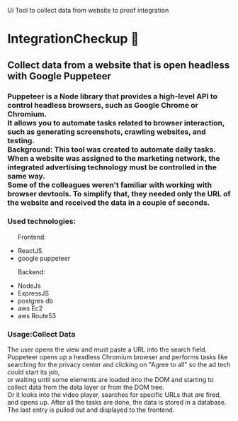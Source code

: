 
Ui Tool to collect data from website to proof integration 
<h1>IntegrationCheckup 🛒</h1>
<hl>
 <h2>Collect data from a website that is open headless with Google Puppeteer </h2>

 <h3>
 Puppeteer is a Node library that provides a high-level API to control headless browsers, such as Google Chrome or Chromium.<br>
It allows you to automate tasks related to browser interaction, such as generating screenshots, crawling websites, and testing.<br>
Background: This tool was created to automate daily tasks. When a website was assigned to the marketing network, the integrated advertising technology must be controlled in the same way. <br>
Some of the colleagues weren't familiar with working with browser devtools. To simplify that, they needed only the URL of the website and received the data in a couple of seconds.
 </h3>
<h3>Used technologies:</h3>
<ul>
 <p>Frontend:</p>
<li>ReactJS</li>
 <li>google puppeteer</li>
</ul>
 <ul>
<p>Backend:</p>
 <li>NodeJs</li>
 <li>ExpressJS</li>
 <li>postgres db</li>
 <li>aws Ec2</li>
 <li>aws Route53</li>
</ul>

 
<h3>Usage:Collect Data </h3>
<p>The user opens the view and must paste a URL into the search field.<br>
Puppeteer opens up a headless Chromium browser and performs tasks like searching for the privacy center and clicking on "Agree to all" so the ad tech could start its job,<br>
or waiting until some elements are loaded into the DOM and starting to collect data from the data layer or from the DOM tree.<br>
Or it looks into the video player, searches for specific URLs that are fired, and opens up.
After all the tasks are done, the data is stored in a database. The last entry is pulled out and displayed to the frontend.   

</p>
<p> 
</p>

<p>
</p>

